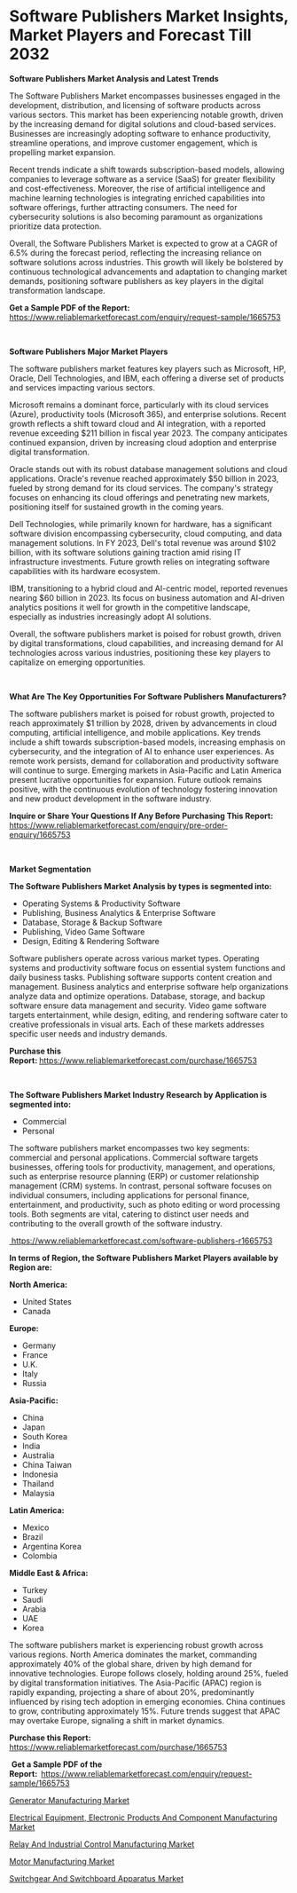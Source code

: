 <p><h1>Software Publishers Market Insights, Market Players and Forecast Till 2032</h1></p><p><strong>Software Publishers Market Analysis and Latest Trends</strong></p>
<p><p>The Software Publishers Market encompasses businesses engaged in the development, distribution, and licensing of software products across various sectors. This market has been experiencing notable growth, driven by the increasing demand for digital solutions and cloud-based services. Businesses are increasingly adopting software to enhance productivity, streamline operations, and improve customer engagement, which is propelling market expansion.</p><p>Recent trends indicate a shift towards subscription-based models, allowing companies to leverage software as a service (SaaS) for greater flexibility and cost-effectiveness. Moreover, the rise of artificial intelligence and machine learning technologies is integrating enriched capabilities into software offerings, further attracting consumers. The need for cybersecurity solutions is also becoming paramount as organizations prioritize data protection.</p><p>Overall, the Software Publishers Market is expected to grow at a CAGR of 6.5% during the forecast period, reflecting the increasing reliance on software solutions across industries. This growth will likely be bolstered by continuous technological advancements and adaptation to changing market demands, positioning software publishers as key players in the digital transformation landscape.</p></p>
<p><strong>Get a Sample PDF of the Report:&nbsp;</strong> <a href="https://www.reliablemarketforecast.com/enquiry/request-sample/1665753?utm_campaign=950&utm_medium=2&utm_source=Github&utm_content=ia&utm_term=09032025&utm_id=software-publishers">https://www.reliablemarketforecast.com/enquiry/request-sample/1665753</a></p>
<p>&nbsp;</p>
<p><strong>Software Publishers Major Market Players</strong></p>
<p><p>The software publishers market features key players such as Microsoft, HP, Oracle, Dell Technologies, and IBM, each offering a diverse set of products and services impacting various sectors.</p><p>Microsoft remains a dominant force, particularly with its cloud services (Azure), productivity tools (Microsoft 365), and enterprise solutions. Recent growth reflects a shift toward cloud and AI integration, with a reported revenue exceeding $211 billion in fiscal year 2023. The company anticipates continued expansion, driven by increasing cloud adoption and enterprise digital transformation.</p><p>Oracle stands out with its robust database management solutions and cloud applications. Oracle's revenue reached approximately $50 billion in 2023, fueled by strong demand for its cloud services. The company's strategy focuses on enhancing its cloud offerings and penetrating new markets, positioning itself for sustained growth in the coming years.</p><p>Dell Technologies, while primarily known for hardware, has a significant software division encompassing cybersecurity, cloud computing, and data management solutions. In FY 2023, Dell's total revenue was around $102 billion, with its software solutions gaining traction amid rising IT infrastructure investments. Future growth relies on integrating software capabilities with its hardware ecosystem.</p><p>IBM, transitioning to a hybrid cloud and AI-centric model, reported revenues nearing $60 billion in 2023. Its focus on business automation and AI-driven analytics positions it well for growth in the competitive landscape, especially as industries increasingly adopt AI solutions.</p><p>Overall, the software publishers market is poised for robust growth, driven by digital transformations, cloud capabilities, and increasing demand for AI technologies across various industries, positioning these key players to capitalize on emerging opportunities.</p></p>
<p>&nbsp;</p>
<p><strong>What Are The Key Opportunities For Software Publishers Manufacturers?</strong></p>
<p><p>The software publishers market is poised for robust growth, projected to reach approximately $1 trillion by 2028, driven by advancements in cloud computing, artificial intelligence, and mobile applications. Key trends include a shift towards subscription-based models, increasing emphasis on cybersecurity, and the integration of AI to enhance user experiences. As remote work persists, demand for collaboration and productivity software will continue to surge. Emerging markets in Asia-Pacific and Latin America present lucrative opportunities for expansion. Future outlook remains positive, with the continuous evolution of technology fostering innovation and new product development in the software industry.</p></p>
<p><strong>Inquire or Share Your Questions If Any Before Purchasing This Report:</strong> <a href="https://www.reliablemarketforecast.com/enquiry/pre-order-enquiry/1665753?utm_campaign=950&utm_medium=2&utm_source=Github&utm_content=ia&utm_term=09032025&utm_id=software-publishers">https://www.reliablemarketforecast.com/enquiry/pre-order-enquiry/1665753</a></p>
<p>&nbsp;</p>
<p><strong>Market Segmentation</strong></p>
<p><strong>The Software Publishers Market Analysis by types is segmented into:</strong></p>
<p><ul><li>Operating Systems & Productivity Software</li><li>Publishing, Business Analytics & Enterprise Software</li><li>Database, Storage & Backup Software</li><li>Publishing, Video Game Software</li><li>Design, Editing & Rendering Software</li></ul></p>
<p><p>Software publishers operate across various market types. Operating systems and productivity software focus on essential system functions and daily business tasks. Publishing software supports content creation and management. Business analytics and enterprise software help organizations analyze data and optimize operations. Database, storage, and backup software ensure data management and security. Video game software targets entertainment, while design, editing, and rendering software cater to creative professionals in visual arts. Each of these markets addresses specific user needs and industry demands.</p></p>
<p><strong>Purchase this Report:&nbsp;</strong><a href="https://www.reliablemarketforecast.com/purchase/1665753?utm_campaign=950&utm_medium=2&utm_source=Github&utm_content=ia&utm_term=09032025&utm_id=software-publishers">https://www.reliablemarketforecast.com/purchase/1665753</a></p>
<p>&nbsp;</p>
<p><strong>The Software Publishers Market Industry Research by Application is segmented into:</strong></p>
<p><ul><li>Commercial</li><li>Personal</li></ul></p>
<p><p>The software publishers market encompasses two key segments: commercial and personal applications. Commercial software targets businesses, offering tools for productivity, management, and operations, such as enterprise resource planning (ERP) or customer relationship management (CRM) systems. In contrast, personal software focuses on individual consumers, including applications for personal finance, entertainment, and productivity, such as photo editing or word processing tools. Both segments are vital, catering to distinct user needs and contributing to the overall growth of the software industry.</p></p>
<p><a href="https://www.reliablemarketforecast.com/software-publishers-r1665753?utm_campaign=950&utm_medium=2&utm_source=Github&utm_content=ia&utm_term=09032025&utm_id=software-publishers">&nbsp;https://www.reliablemarketforecast.com/software-publishers-r1665753</a></p>
<p><strong>In terms of Region, the Software Publishers Market Players available by Region are:</strong></p>
<p>
    <p> <strong> North America: </strong>
        <ul>
            <li>United States</li>
            <li>Canada</li>
        </ul>
        </p> 
    <p> <strong> Europe: </strong>
        <ul>
            <li>Germany</li>
            <li>France</li>
            <li>U.K.</li>
            <li>Italy</li>
            <li>Russia</li>
        </ul>
        </p> 
    <p> <strong> Asia-Pacific: </strong>
        <ul>
            <li>China</li>
            <li>Japan</li>
            <li>South Korea</li>
            <li>India</li>
            <li>Australia</li>
            <li>China Taiwan</li>
            <li>Indonesia</li>
            <li>Thailand</li>
            <li>Malaysia</li>
        </ul>
        </p> 
    <p> <strong> Latin America: </strong>
        <ul>
            <li>Mexico</li>
            <li>Brazil</li>
            <li>Argentina Korea</li>
            <li>Colombia</li>
        </ul>
        </p> 
    <p> <strong> Middle East & Africa: </strong>
        <ul>
            <li>Turkey</li>
            <li>Saudi</li>
            <li>Arabia</li>
            <li>UAE</li>
            <li>Korea</li>
        </ul>
    </p>
    </p>
<p><p>The software publishers market is experiencing robust growth across various regions. North America dominates the market, commanding approximately 40% of the global share, driven by high demand for innovative technologies. Europe follows closely, holding around 25%, fueled by digital transformation initiatives. The Asia-Pacific (APAC) region is rapidly expanding, projecting a share of about 20%, predominantly influenced by rising tech adoption in emerging economies. China continues to grow, contributing approximately 15%. Future trends suggest that APAC may overtake Europe, signaling a shift in market dynamics.</p></p>
<p><strong>Purchase this Report: </strong><a href="https://www.reliablemarketforecast.com/purchase/1665753?utm_campaign=950&utm_medium=2&utm_source=Github&utm_content=ia&utm_term=09032025&utm_id=software-publishers">https://www.reliablemarketforecast.com/purchase/1665753</a></p>
<p>&nbsp;<strong>Get a Sample PDF of the Report:&nbsp;&nbsp;</strong><a href="https://www.reliablemarketforecast.com/enquiry/request-sample/1665753?utm_campaign=950&utm_medium=2&utm_source=Github&utm_content=ia&utm_term=09032025&utm_id=software-publishers">https://www.reliablemarketforecast.com/enquiry/request-sample/1665753</a></p>
<p><strong></strong></p>
<p><p><a href="https://github.com/negrocybul4w/Market-Research-Report-List-1/blob/main/generator-manufacturing-market.md?utm_campaign=950&utm_medium=2&utm_source=Github&utm_content=ia&utm_term=09032025&utm_id=software-publishers">Generator Manufacturing Market</a></p><p><a href="https://github.com/lonanweaseh4/Market-Research-Report-List-1/blob/main/electrical-equipment-electronic-products-and-component-manufacturing-market.md?utm_campaign=950&utm_medium=2&utm_source=Github&utm_content=ia&utm_term=09032025&utm_id=software-publishers">Electrical Equipment, Electronic Products And Component Manufacturing Market</a></p><p><a href="https://github.com/tigoryemm/Market-Research-Report-List-1/blob/main/relay-and-industrial-control-manufacturing-market.md?utm_campaign=950&utm_medium=2&utm_source=Github&utm_content=ia&utm_term=09032025&utm_id=software-publishers">Relay And Industrial Control Manufacturing Market</a></p><p><a href="https://github.com/djoeamakeh/Market-Research-Report-List-1/blob/main/motor-manufacturing-market.md?utm_campaign=950&utm_medium=2&utm_source=Github&utm_content=ia&utm_term=09032025&utm_id=software-publishers">Motor Manufacturing Market</a></p><p><a href="https://github.com/landtmman/Market-Research-Report-List-1/blob/main/switchgear-and-switchboard-apparatus-market.md?utm_campaign=950&utm_medium=2&utm_source=Github&utm_content=ia&utm_term=09032025&utm_id=software-publishers">Switchgear And Switchboard Apparatus Market</a></p></p>